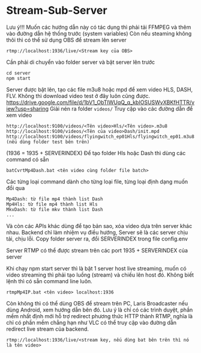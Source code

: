 # Stream-Sub-Server
Lưu ý!!!
Muốn các hướng dẫn này có tác dụng thì phải tải FFMPEG và thêm vào đường dẫn hệ thống trước (system variables)
Còn nếu steaming không thôi thì có thể sử dụng OBS để stream lên server

    rtmp://localhost:1936/live/<Stream key của OBS>

Cần phải di chuyển vào folder server và bật server lên trước

    cd server
    npm start

Server được bật lên, tạo các file m3u8 hoặc mpd để xem video HLS, DASH, FLV.
Không thì download video test ở đây luôn cũng được.
https://drive.google.com/file/d/1bV1_ObTIWUqQ_q_kbIOSUSWvXBKfHTTR/view?usp=sharing
Giải nén ra folder `videos/`
Truy cập vào các đường dẫn để xem video

    http://localhost:9100/videos/<Tên video>Hls/<Tên video>.m3u8
    http://localhost:9100/videos/<Tên của video>Dash/init.mpd
    http://localhost:9100/videos/flyingwitch_ep01Hls/flyingwitch_ep01.m3u8 (nếu dùng folder test bên trên)

(1936 = 1935 + SERVERINDEX)
Để tạo folder Hls hoặc Dash thì dùng các command có sẵn

    batCvrtMp4Dash.bat <tên video cùng folder file batch>

Các từng loại command dành cho từng loại file, từng loại định dạng muốn đổi qua

    Mp4Dash: từ file mp4 thành list Dash
    Mp4Hls: từ file mp4 thành list Hls
    MkvDash: từ file mkv thành list Dash
    ...

Và còn các APIs khác dùng để tạo bản sao, xóa video dựa trên server khác nhau.
Backend chỉ làm nhiệm vụ điều hướng, Server sẽ là các server chịu tải, chịu lỗi. Copy folder server ra, đổi SERVERINDEX trong file config.env

Server RTMP có thể được stream trên các port 1935 + SERVERINDEX của server

Khi chạy npm start server thì là bật 1 server host live streaming, muốn có video streaming thì phải tạo luồng (stream) và chiếu lên host đó. Không biết lệnh thì có sẵn command line luôn.

    rtmpMp4IP.bat <tên video> localhost:1936

Còn không thì có thể dùng OBS để stream trên PC, Laris Broadcaster nếu dùng Android, xem hướng dẫn bên đó.
 Lưu ý là chỉ có các trình duyệt, phần mềm nhất định mới hỗ trợ redirect phương thức HTTP thành RTMP, nghĩa là chỉ có phần mềm chẳng hạn như VLC có thể truy cập vào đường dẫn redirect live stream của backend.
    
    rtmp://localhost:1936/live/<stream key, nếu dùng bat bên trên thì nó là tên video>
